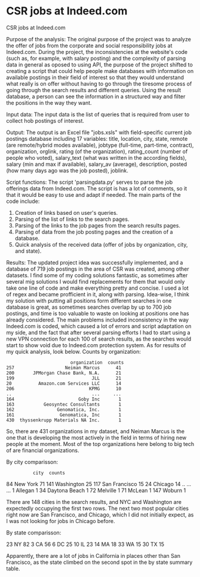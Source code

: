# CSR jobs at Indeed.com
CSR jobs at Indeed.com


Purpose of the analysis: 
The original purpose of the project was to analyze the offer of jobs from the corporate and social responsibility jobs at Indeed.com. During the project, the inconsistencies at the website's code (such as, for example, with salary posting) and the complexity of parsing data in general as oposed to using API, the purpose of the project shifted to creating a script that could help people make databases with information on available postings in their field of interest so that they would understand what really is on offer without having to go through the tiresome process of going through the search results and different queries. Using the result database, a person can see the information in a structured way and filter the positions in the way they want.

Input data:
The input data is the list of queries that is required from user to collect hob postings of interest.

Output:
The output is an Excel file "jobs.xsls" with field-specific current job postings database including 17 variables: title, location, city, state, remote (are remote/hybrid modes available), jobtype (full-time, part-time, contract), organization, orglink, rating (of the organization), rating_count (number of people who voted), salary_text (what was written in the according fields), salary (min and max if available), salary_av (average), description, posted (how many days ago was the job posted), joblink.

Script functions:
The script 'parsingdata.py' serves to parse the job offerings data from Indeed.com. The script is has a lot of comments, so it that it would be easy to use and adapt if needed.
The main parts of the code include:
1) Creation of links based on user's queries.
2) Parsing of the list of links to the search pages.
3) Parsing of the links to the job pages from the search results pages.
4) Parsing of data from the job posting pages and the creation of a database.
5) Quick analysis of the received data (offer of jobs by organization, city, and state).

Results:
The updated project idea was successfully implemented, and a database of 719 job postings in the area of CSR was created, among other datasets.
I find some of my coding solutions fantastic, as sometimes after several mig solutions I would find replacements for them that would only take one line of code and make everything pretty and concise. I used a lot of regex and became profficient in it, along with parsing. Idea-wise, I think my solution with putting all positions form different searches in one database is great, as sometimes searches overlap by up to 700 job postings, and time is too valuable to waste on looking at positions one has already considered.
The main problems included inconsistency in the way Indeed.com is coded, which caused a lot of errors and script adaptation on my side, and the fact that after several parsing efforts I had to start using a new VPN connection for each 100 of search results, as the searches would start to show void due to Indeed.com protection system.
As for results of my quick analysis, look below.
Counts by organization:

                            organization  counts
    257                   Neiman Marcus      41
    200       JPMorgan Chase Bank, N.A.      21
    199                             JLL      21
    20          Amazon.com Services LLC      14
    206                            KPMG      10
    ..                              ...     ...
    164                        Goby Inc       1
    163           Geosyntec Consultants       1
    162                Genomatica, Inc.       1
    161                 Genomatica, Inc       1
    430  thyssenkrupp Materials NA Inc.       1
    
So, there are 431 organizations in my dataset, and Neiman Marcus is the one that is developing the most actively in the field in terms of hiring new people at the moment. Most of the top organizations here belong to big tech of are financial organizations.



By city comparisson:

              city  counts
84        New York      71
141     Washington      25
117  San Francisco      15
24         Chicago      14
..             ...     ...
1          Allegan       1
34   Daytona Beach       1
72        Melville       1
71          McLean       1
147         Woburn       1

There are 148 cities in the search results, and NYC and Washington are expectedly occupying the first two rows. The next two most popular cities right now are San Francisco, and Chicago, which I did not initially expect, as I was not looking for jobs in Chicago before.



By state comparisson:

23    NY      82
3     CA      56
6     DC      25
10    IL      23
14    MA      18
33    WA      15
30    TX      15

Apparently, there are a lot of jobs in California in places other  than San Francisco, as the state climbed on the second spot in the by state summary table.
